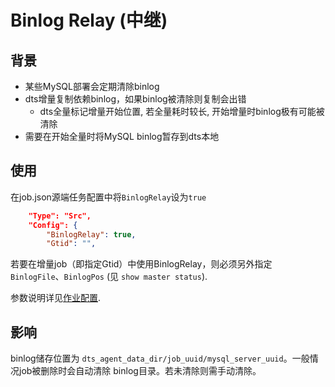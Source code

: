 # Binlog Relay (中继)

## 背景
- 某些MySQL部署会定期清除binlog
- dts增量复制依赖binlog，如果binlog被清除则复制会出错
  - dts全量标记增量开始位置, 若全量耗时较长, 开始增量时binlog极有可能被清除
- 需要在开始全量时将MySQL binlog暂存到dts本地

## 使用
在job.json源端任务配置中将`BinlogRelay`设为`true`
```json
    "Type": "Src",
    "Config": {
        "BinlogRelay": true,
        "Gtid": "",
```

若要在增量job（即指定Gtid）中使用BinlogRelay，则必须另外指定 `BinlogFile`、`BinlogPos` (见 `show master status`).

参数说明详见[作业配置]( ../4/4.3_job_configuration.md).

## 影响
binlog储存位置为 `dts_agent_data_dir/job_uuid/mysql_server_uuid`。一般情况job被删除时会自动清除
binlog目录。若未清除则需手动清除。
